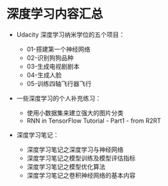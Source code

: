 # 深度学习内容汇总


+ Udacity 深度学习纳米学位的五个项目：

  - 01-搭建第一个神经网络
  - 02-识别狗狗品种
  - 03-生成电视剧剧本
  - 04-生成人脸
  - 05-训练四轴飞行器飞行
  
+ 一些深度学习的个人补充练习：

  - 使用小数据集来建立强大的图片分类
  - RNN in TensorFlow Tutorial - Part1 - from R2RT 
  
+ 深度学习笔记：
 
  - 深度学习笔记之深度学习与神经网络
  - 深度学习笔记之模型训练及模型评估指标
  - 深度学习笔记之模型优化算法
  - 深度学习笔记之卷积神经网络的基本内容
